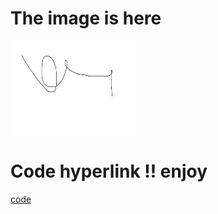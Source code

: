 # The image is here

<img src="image/sample.png" height="150" width="200">

# Code hyperlink !! enjoy

[code](src/abc.java)

